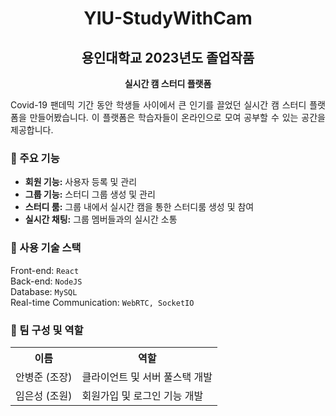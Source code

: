 <h1 align="center">YIU-StudyWithCam</h1>
<p align="center">
</p>
<h2 align="center">용인대학교 2023년도 졸업작품</h2>
<p align="center"><strong>실시간 캠 스터디 플랫폼 <StudyWithCam></strong></p>

<p align="justify">
Covid-19 팬데믹 기간 동안 학생들 사이에서 큰 인기를 끌었던 실시간 캠 스터디 플랫폼을 만들어봤습니다. 이 플랫폼은 학습자들이 온라인으로 모여 공부할 수 있는 공간을 제공합니다.
</p>

<h3>🌟 주요 기능</h3>
<ul>
  <li><strong>회원 기능:</strong> 사용자 등록 및 관리</li>
  <li><strong>그룹 기능:</strong> 스터디 그룹 생성 및 관리</li>
  <li><strong>스터디 룸:</strong> 그룹 내에서 실시간 캠을 통한 스터디룸 생성 및 참여</li>
  <li><strong>실시간 채팅:</strong> 그룹 멤버들과의 실시간 소통</li>
</ul>

<h3>🔧 사용 기술 스택</h3>
<p>Front-end: <code>React</code><br>
Back-end: <code>NodeJS</code><br>
Database: <code>MySQL</code><br>
Real-time Communication: <code>WebRTC, SocketIO</code></p>

<h3>👥 팀 구성 및 역할</h3>
<table>
  <tr>
    <th>이름</th>
    <th>역할</th>
  </tr>
  <tr>
    <td>안병준 (조장)</td>
    <td>클라이언트 및 서버 풀스택 개발</td>
  </tr>
  <tr>
    <td>임은성 (조원)</td>
    <td>회원가입 및 로그인 기능 개발</td>
  </tr>
</table>
